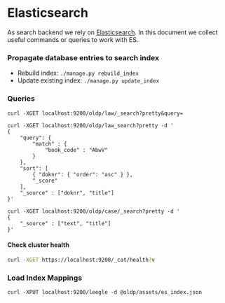 # Elasticsearch

As search backend we rely on [Elasticsearch](http://elastic.co/). In this document we collect useful commands or queries
to work with ES.

### Propagate database entries to search index

- Rebuild index: `./manage.py rebuild_index` 
- Update existing index: `./manage.py update_index`


### Queries

```
curl -XGET localhost:9200/oldp/law/_search?pretty&query=

curl -XGET localhost:9200/oldp/law_search?pretty -d '
{
    "query": {
        "match" : {
            "book_code" : "AbwV"
        }
    },
    "sort": [
        { "doknr": { "order": "asc" } },
        "_score"
    ],
    "_source" : ["doknr", "title"]
}'

curl -XGET localhost:9200/oldp/case/_search?pretty -d '
{
    "_source" : ["text", "title"]
}'

```


#### Check cluster health

```bash
curl -XGET https://localhost:9200/_cat/health?v
```

### Load Index Mappings
```
curl -XPUT localhost:9200/leegle -d @oldp/assets/es_index.json
```
